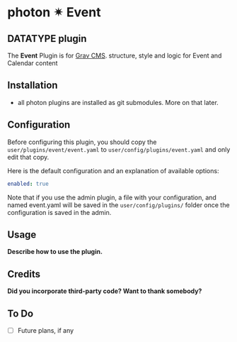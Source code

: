 # photon ✴ Event
## DATATYPE plugin


The **Event** Plugin is for [Grav CMS](http://github.com/getgrav/grav). structure, style and logic for Event and Calendar content

## Installation

- all photon plugins are installed as git submodules. More on that later.



## Configuration

Before configuring this plugin, you should copy the `user/plugins/event/event.yaml` to `user/config/plugins/event.yaml` and only edit that copy.

Here is the default configuration and an explanation of available options:

```yaml
enabled: true
```

Note that if you use the admin plugin, a file with your configuration, and named event.yaml will be saved in the `user/config/plugins/` folder once the configuration is saved in the admin.

## Usage

**Describe how to use the plugin.**

## Credits

**Did you incorporate third-party code? Want to thank somebody?**

## To Do

- [ ] Future plans, if any

